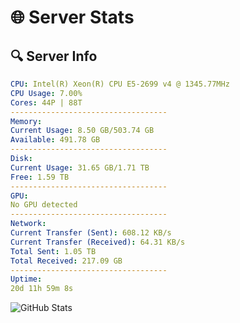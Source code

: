 # 🌐 Server Stats
## 🔍 Server Info
```yaml
CPU: Intel(R) Xeon(R) CPU E5-2699 v4 @ 1345.77MHz
CPU Usage: 7.00%
Cores: 44P | 88T
-----------------------------------
Memory:
Current Usage: 8.50 GB/503.74 GB
Available: 491.78 GB
-----------------------------------
Disk:
Current Usage: 31.65 GB/1.71 TB
Free: 1.59 TB
-----------------------------------
GPU:
No GPU detected
-----------------------------------
Network:
Current Transfer (Sent): 608.12 KB/s
Current Transfer (Received): 64.31 KB/s
Total Sent: 1.05 TB
Total Received: 217.09 GB
-----------------------------------
Uptime:
20d 11h 59m 8s
```
![GitHub Stats](https://img.shields.io/badge/Updated-2025-05-10_05:07:56-blue)